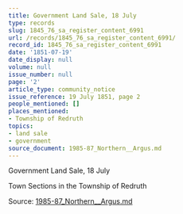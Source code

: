 ```yaml
---
title: Government Land Sale, 18 July
type: records
slug: 1845_76_sa_register_content_6991
url: /records/1845_76_sa_register_content_6991/
record_id: 1845_76_sa_register_content_6991
date: '1851-07-19'
date_display: null
volume: null
issue_number: null
page: '2'
article_type: community_notice
issue_reference: 19 July 1851, page 2
people_mentioned: []
places_mentioned:
- Township of Redruth
topics:
- land sale
- government
source_document: 1985-87_Northern__Argus.md
---
```


Government Land Sale, 18 July

Town Sections in the Township of Redruth


Source: [1985-87_Northern__Argus.md](/downloads/markdown/1985-87_Northern__Argus.md)
